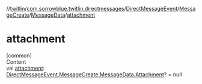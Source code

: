 //[twitlin](../../../../index.md)/[com.sorrowblue.twitlin.directmessages](../../../index.md)/[DirectMessageEvent](../../index.md)/[MessageCreate](../index.md)/[MessageData](index.md)/[attachment](attachment.md)



# attachment  
[common]  
Content  
val [attachment](attachment.md): [DirectMessageEvent.MessageCreate.MessageData.Attachment](-attachment/index.md)? = null  



